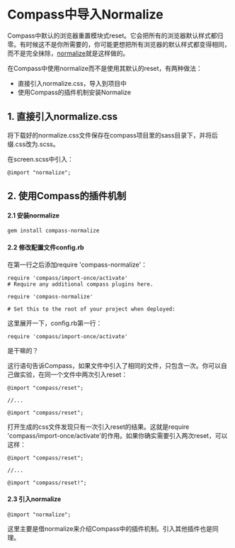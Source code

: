 # Compass中导入Normalize
Compass中默认的浏览器重置模块式reset。它会把所有的浏览器默认样式都归零。有时候这不是你所需要的，你可能更想把所有浏览器的默认样式都变得相同，而不是完全抹除，[normalize](https://necolas.github.io/normalize.css/)就是这样做的。

在Compass中使用normalize而不是使用其默认的reset，有两种做法：

- 直接引入normalize.css，导入到项目中
- 使用Compass的插件机制安装Normalize

## 1. 直接引入normalize.css
将下载好的normalize.css文件保存在compass项目里的sass目录下，并将后缀.css改为.scss。

在screen.scss中引入：

```
@import "normalize";
```

## 2. 使用Compass的插件机制

#### 2.1 安装normalize

```
gem install compass-normalize
```
#### 2.2 修改配置文件config.rb
在第一行之后添加require 'compass-normalize'：

```
require 'compass/import-once/activate'
# Require any additional compass plugins here.

require 'compass-normalize'

# Set this to the root of your project when deployed:
```

这里展开一下，config.rb第一行：

```
require 'compass/import-once/activate'
```
是干嘛的？

这行语句告诉Compass，如果文件中引入了相同的文件，只包含一次。你可以自己做实验，在同一个文件中两次引入reset：

```
@import "compass/reset";

//...

@import "compass/reset";
```

打开生成的css文件发现只有一次引入reset的结果。这就是require 'compass/import-once/activate'的作用。如果你确实需要引入两次reset，可以这样：

```
@import "compass/reset";

//...

@import "compass/reset!";
```

#### 2.3 引入normalize

```
@import "normalize";
```

这里主要是借normalize来介绍Compass中的插件机制。引入其他插件也是同理。






